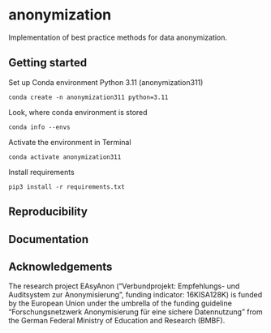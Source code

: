 # anonymization
Implementation of best practice methods for data anonymization.

## Getting started

Set up Conda environment Python 3.11 (anonymization311)

```conda create -n anonymization311 python=3.11```

Look, where conda environment is stored

```conda info --envs```

Activate the environment in Terminal

```conda activate anonymization311```

Install requirements 

```pip3 install -r requirements.txt```


## Reproducibility


## Documentation


## Acknowledgements

The research project EAsyAnon (“Verbundprojekt: Empfehlungs- und Auditsystem zur Anonymisierung”, funding indicator: 16KISA128K) is funded by the European Union under the umbrella of the funding guideline “Forschungsnetzwerk Anonymisierung für eine sichere Datennutzung” from the German Federal Ministry of Education and Research (BMBF).
